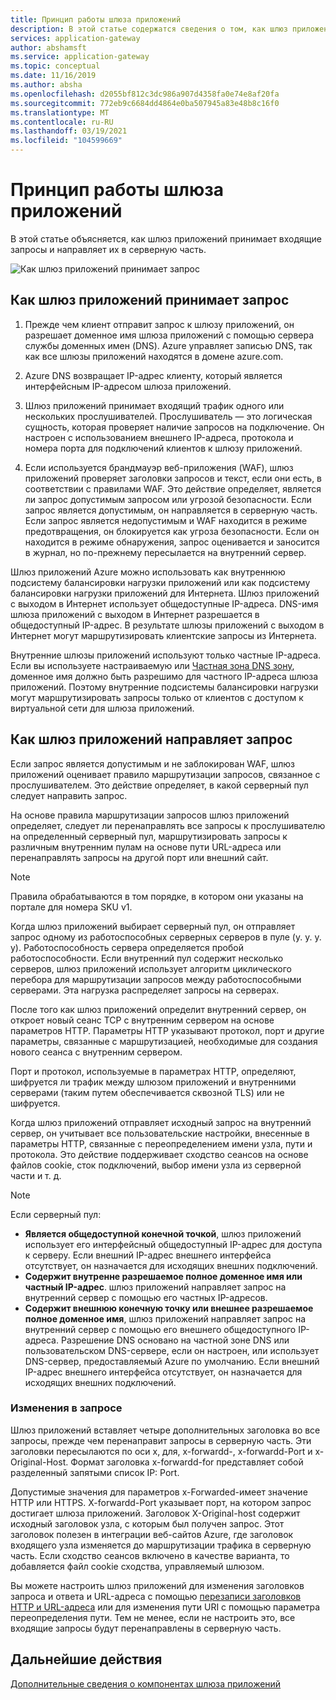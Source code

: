 ```yaml
---
title: Принцип работы шлюза приложений
description: В этой статье содержатся сведения о том, как шлюз приложений принимает входящие запросы и направляет их в серверную часть.
services: application-gateway
author: abshamsft
ms.service: application-gateway
ms.topic: conceptual
ms.date: 11/16/2019
ms.author: absha
ms.openlocfilehash: d2055bf812c3dc986a907d4358fa0e74e8af20fa
ms.sourcegitcommit: 772eb9c6684dd4864e0ba507945a83e48b8c16f0
ms.translationtype: MT
ms.contentlocale: ru-RU
ms.lasthandoff: 03/19/2021
ms.locfileid: "104599669"
---
```

# <a name="how-an-application-gateway-works"></a>Принцип работы шлюза приложений

В этой статье объясняется, как шлюз приложений принимает входящие запросы и направляет их в серверную часть.

![Как шлюз приложений принимает запрос](./media/how-application-gateway-works/how-application-gateway-works.png)

## <a name="how-an-application-gateway-accepts-a-request"></a>Как шлюз приложений принимает запрос

1. Прежде чем клиент отправит запрос к шлюзу приложений, он разрешает доменное имя шлюза приложений с помощью сервера службы доменных имен (DNS). Azure управляет записью DNS, так как все шлюзы приложений находятся в домене azure.com.

2. Azure DNS возвращает IP-адрес клиенту, который является интерфейсным IP-адресом шлюза приложений.

3. Шлюз приложений принимает входящий трафик одного или нескольких прослушивателей. Прослушиватель — это логическая сущность, которая проверяет наличие запросов на подключение. Он настроен с использованием внешнего IP-адреса, протокола и номера порта для подключений клиентов к шлюзу приложений.

4. Если используется брандмауэр веб-приложения (WAF), шлюз приложений проверяет заголовки запросов и текст, если они есть, в соответствии с правилами WAF. Это действие определяет, является ли запрос допустимым запросом или угрозой безопасности. Если запрос является допустимым, он направляется в серверную часть. Если запрос является недопустимым и WAF находится в режиме предотвращения, он блокируется как угроза безопасности. Если он находится в режиме обнаружения, запрос оценивается и заносится в журнал, но по-прежнему пересылается на внутренний сервер.

Шлюз приложений Azure можно использовать как внутреннюю подсистему балансировки нагрузки приложений или как подсистему балансировки нагрузки приложений для Интернета. Шлюз приложений с выходом в Интернет использует общедоступные IP-адреса. DNS-имя шлюза приложений с выходом в Интернет разрешается в общедоступный IP-адрес. В результате шлюзы приложений с выходом в Интернет могут маршрутизировать клиентские запросы из Интернета.

Внутренние шлюзы приложений используют только частные IP-адреса. Если вы используете настраиваемую или [Частная зона DNS зону](../dns/private-dns-overview.md), доменное имя должно быть разрешимо для частного IP-адреса шлюза приложений. Поэтому внутренние подсистемы балансировки нагрузки могут маршрутизировать запросы только от клиентов с доступом к виртуальной сети для шлюза приложений.

## <a name="how-an-application-gateway-routes-a-request"></a>Как шлюз приложений направляет запрос

Если запрос является допустимым и не заблокирован WAF, шлюз приложений оценивает правило маршрутизации запросов, связанное с прослушивателем. Это действие определяет, в какой серверный пул следует направить запрос.

На основе правила маршрутизации запросов шлюз приложений определяет, следует ли перенаправлять все запросы к прослушивателю на определенный серверный пул, маршрутизировать запросы к различным внутренним пулам на основе пути URL-адреса или перенаправлять запросы на другой порт или внешний сайт.
>[!NOTE]
>Правила обрабатываются в том порядке, в котором они указаны на портале для номера SKU v1. 

Когда шлюз приложений выбирает серверный пул, он отправляет запрос одному из работоспособных серверных серверов в пуле (y. y. y. y). Работоспособность сервера определяется пробой работоспособности. Если внутренний пул содержит несколько серверов, шлюз приложений использует алгоритм циклического перебора для маршрутизации запросов между работоспособными серверами. Эта нагрузка распределяет запросы на серверах.

После того как шлюз приложений определит внутренний сервер, он откроет новый сеанс TCP с внутренним сервером на основе параметров HTTP. Параметры HTTP указывают протокол, порт и другие параметры, связанные с маршрутизацией, необходимые для создания нового сеанса с внутренним сервером.

Порт и протокол, используемые в параметрах HTTP, определяют, шифруется ли трафик между шлюзом приложений и внутренними серверами (таким путем обеспечивается сквозной TLS) или не шифруется.

Когда шлюз приложений отправляет исходный запрос на внутренний сервер, он учитывает все пользовательские настройки, внесенные в параметры HTTP, связанные с переопределением имени узла, пути и протокола. Это действие поддерживает сходство сеансов на основе файлов cookie, сток подключений, выбор имени узла из серверной части и т. д.

 >[!NOTE]
>Если серверный пул:
> - **Является общедоступной конечной точкой**, шлюз приложений использует его интерфейсный общедоступный IP-адрес для доступа к серверу. Если внешний IP-адрес внешнего интерфейса отсутствует, он назначается для исходящих внешних подключений.
> - **Содержит внутренне разрешаемое полное доменное имя или частный IP-адрес**. шлюз приложений направляет запрос на внутренний сервер с помощью его частных IP-адресов.
> - **Содержит внешнюю конечную точку или внешнее разрешаемое полное доменное имя**, шлюз приложений направляет запрос на внутренний сервер с помощью его внешнего общедоступного IP-адреса. Разрешение DNS основано на частной зоне DNS или пользовательском DNS-сервере, если он настроен, или использует DNS-сервер, предоставляемый Azure по умолчанию. Если внешний IP-адрес внешнего интерфейса отсутствует, он назначается для исходящих внешних подключений.

### <a name="modifications-to-the-request"></a>Изменения в запросе

Шлюз приложений вставляет четыре дополнительных заголовка во все запросы, прежде чем перенаправит запросы в серверную часть. Эти заголовки пересылаются по оси x, для, x-forwardd-, x-forwardd-Port и x-Original-Host. Формат заголовка x-forwardd-for представляет собой разделенный запятыми список IP: Port.

Допустимые значения для параметров x-Forwarded-имеет значение HTTP или HTTPS. X-forwardd-Port указывает порт, на котором запрос достигает шлюза приложений. Заголовок X-Original-host содержит исходный заголовок узла, с которым был получен запрос. Этот заголовок полезен в интеграции веб-сайтов Azure, где заголовок входящего узла изменяется до маршрутизации трафика в серверную часть. Если сходство сеансов включено в качестве варианта, то добавляется файл cookie сходства, управляемый шлюзом.

Вы можете настроить шлюз приложений для изменения заголовков запроса и ответа и URL-адреса с помощью [перезаписи заголовков HTTP и URL-адреса](rewrite-http-headers-url.md) или для изменения пути URI с помощью параметра переопределения пути. Тем не менее, если не настроить это, все входящие запросы будут перенаправлены в серверную часть.

## <a name="next-steps"></a>Дальнейшие действия

[Дополнительные сведения о компонентах шлюза приложений](application-gateway-components.md)
